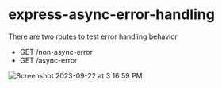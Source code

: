 # express-async-error-handling

There are two routes to test error handling behavior

- GET /non-async-error
- GET /async-error

![Screenshot 2023-09-22 at 3 16 59 PM](https://github.com/bterone/express-async-error-handling/assets/34730459/ec5d7d3b-67ed-42f3-b9f2-aa84b38f8cac)
